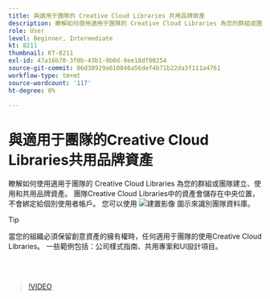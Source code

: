 ```yaml
---
title: 與適用于團隊的 Creative Cloud Libraries 共用品牌資產
description: 瞭解如何使用適用于團隊的 Creative Cloud Libraries 為您的群組或團隊建立、使用和共用品牌資產
role: User
level: Beginner, Intermediate
kt: 8211
thumbnail: KT-8211
exl-id: 47a16b70-3f0b-43b1-9b0d-9ee18df00254
source-git-commit: 86d38929a610846a56def4b71b22da3f111a4761
workflow-type: tm+mt
source-wordcount: '117'
ht-degree: 0%

---
```


# 與適用于團隊的Creative Cloud Libraries共用品牌資產

瞭解如何使用適用于團隊的 Creative Cloud Libraries 為您的群組或團隊建立、使用和共用品牌資產。 團隊Creative Cloud Libraries中的資產會儲存在中央位置，不會綁定給個別使用者帳戶。 您可以使用 ![ 建置影像 ](assets/Smock_Building_18_N.png) 圖示來識別團隊資料庫。

>[!TIP]
>
>當您的組織必須保留創意資產的擁有權時，任何適用于團隊的使用Creative Cloud Libraries。 一些範例包括：公司樣式指南、共用專案和UI設計項目。

<br> 

>[!VIDEO](https://video.tv.adobe.com/v/335333?hidetitle=true)
